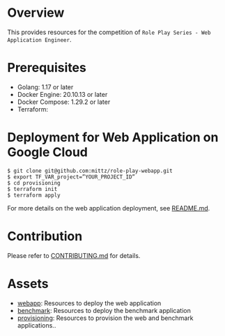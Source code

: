 # Overview

This provides resources for the competition of `Role Play Series - Web Application Engineer`.

# Prerequisites

* Golang: 1.17 or later
* Docker Engine: 20.10.13 or later
* Docker Compose: 1.29.2 or later
* Terraform:

# Deployment for Web Application on Google Cloud

```shell
$ git clone git@github.com:mittz/role-play-webapp.git
$ export TF_VAR_project=”YOUR_PROJECT_ID”
$ cd provisioning
$ terraform init
$ terraform apply
```

For more details on the web application deployment, see [README.md](/webapp/README.md).

# Contribution

Please refer to [CONTRIBUTING.md](/CONTRIBUTING.md) for details.

# Assets

- [webapp](/webapp/): Resources to deploy the web application
- [benchmark](/benchmark/): Resources to deploy the benchmark application
- [provisioning](/provisioning/): Resources to provision the web and benchmark applications..

